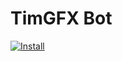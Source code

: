# TimGFX Bot
[![Install](https://swremote.zendesk.com/hc/en-us/article_attachments/202310553/Install_Button_-_Android.gif)](https://github.com/timgfx/timgfxbot/raw/master/Script.user.js)
